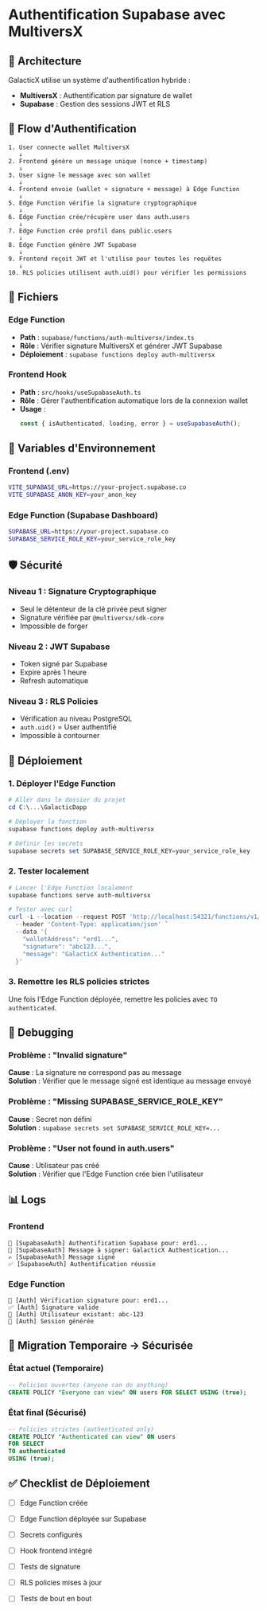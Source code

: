# Authentification Supabase avec MultiversX

## 🔐 Architecture

GalacticX utilise un système d'authentification hybride :
- **MultiversX** : Authentification par signature de wallet
- **Supabase** : Gestion des sessions JWT et RLS

## 🔄 Flow d'Authentification

```
1. User connecte wallet MultiversX
   ↓
2. Frontend génère un message unique (nonce + timestamp)
   ↓
3. User signe le message avec son wallet
   ↓
4. Frontend envoie (wallet + signature + message) à Edge Function
   ↓
5. Edge Function vérifie la signature cryptographique
   ↓
6. Edge Function crée/récupère user dans auth.users
   ↓
7. Edge Function crée profil dans public.users
   ↓
8. Edge Function génère JWT Supabase
   ↓
9. Frontend reçoit JWT et l'utilise pour toutes les requêtes
   ↓
10. RLS policies utilisent auth.uid() pour vérifier les permissions
```

## 📁 Fichiers

### Edge Function
- **Path** : `supabase/functions/auth-multiversx/index.ts`
- **Rôle** : Vérifier signature MultiversX et générer JWT Supabase
- **Déploiement** : `supabase functions deploy auth-multiversx`

### Frontend Hook
- **Path** : `src/hooks/useSupabaseAuth.ts`
- **Rôle** : Gérer l'authentification automatique lors de la connexion wallet
- **Usage** :
  ```typescript
  const { isAuthenticated, loading, error } = useSupabaseAuth();
  ```

## 🔑 Variables d'Environnement

### Frontend (.env)
```bash
VITE_SUPABASE_URL=https://your-project.supabase.co
VITE_SUPABASE_ANON_KEY=your_anon_key
```

### Edge Function (Supabase Dashboard)
```bash
SUPABASE_URL=https://your-project.supabase.co
SUPABASE_SERVICE_ROLE_KEY=your_service_role_key
```

## 🛡️ Sécurité

### Niveau 1 : Signature Cryptographique
- Seul le détenteur de la clé privée peut signer
- Signature vérifiée par `@multiversx/sdk-core`
- Impossible de forger

### Niveau 2 : JWT Supabase
- Token signé par Supabase
- Expire après 1 heure
- Refresh automatique

### Niveau 3 : RLS Policies
- Vérification au niveau PostgreSQL
- `auth.uid()` = User authentifié
- Impossible à contourner

## 🚀 Déploiement

### 1. Déployer l'Edge Function

```powershell
# Aller dans le dossier du projet
cd C:\...\GalacticDapp

# Déployer la fonction
supabase functions deploy auth-multiversx

# Définir les secrets
supabase secrets set SUPABASE_SERVICE_ROLE_KEY=your_service_role_key
```

### 2. Tester localement

```powershell
# Lancer l'Edge Function localement
supabase functions serve auth-multiversx

# Tester avec curl
curl -i --location --request POST 'http://localhost:54321/functions/v1/auth-multiversx' `
  --header 'Content-Type: application/json' `
  --data '{
    "walletAddress": "erd1...",
    "signature": "abc123...",
    "message": "GalacticX Authentication..."
  }'
```

### 3. Remettre les RLS policies strictes

Une fois l'Edge Function déployée, remettre les policies avec `TO authenticated`.

## 🐛 Debugging

### Problème : "Invalid signature"
**Cause** : La signature ne correspond pas au message  
**Solution** : Vérifier que le message signé est identique au message envoyé

### Problème : "Missing SUPABASE_SERVICE_ROLE_KEY"
**Cause** : Secret non défini  
**Solution** : `supabase secrets set SUPABASE_SERVICE_ROLE_KEY=...`

### Problème : "User not found in auth.users"
**Cause** : Utilisateur pas créé  
**Solution** : Vérifier que l'Edge Function crée bien l'utilisateur

## 📊 Logs

### Frontend
```
🔐 [SupabaseAuth] Authentification Supabase pour: erd1...
📝 [SupabaseAuth] Message à signer: GalacticX Authentication...
✍️ [SupabaseAuth] Message signé
✅ [SupabaseAuth] Authentification réussie
```

### Edge Function
```
🔐 [Auth] Vérification signature pour: erd1...
✅ [Auth] Signature valide
👤 [Auth] Utilisateur existant: abc-123
🎫 [Auth] Session générée
```

## 🔄 Migration Temporaire → Sécurisée

### État actuel (Temporaire)
```sql
-- Policies ouvertes (anyone can do anything)
CREATE POLICY "Everyone can view" ON users FOR SELECT USING (true);
```

### État final (Sécurisé)
```sql
-- Policies strictes (authenticated only)
CREATE POLICY "Authenticated can view" ON users 
FOR SELECT 
TO authenticated 
USING (true);
```

## ✅ Checklist de Déploiement

- [ ] Edge Function créée
- [ ] Edge Function déployée sur Supabase
- [ ] Secrets configurés
- [ ] Hook frontend intégré
- [ ] Tests de signature
- [ ] RLS policies mises à jour
- [ ] Tests de bout en bout


